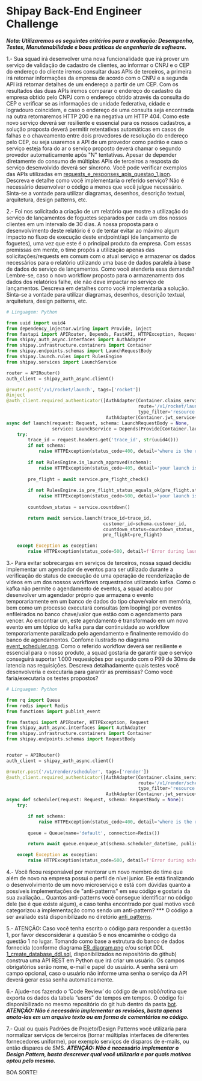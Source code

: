 # Shipay Back-End Engineer Challenge

***Nota: Utilizaremos os seguintes critérios para a avaliação: Desempenho, Testes, Manutenabilidade e boas práticas de engenharia de software.***

1.- Sua squad irá desenvolver uma nova funcionalidade que irá prover um serviço de validação de cadastro de clientes, ao informar o CNPJ e o CEP do endereço do cliente iremos consultar duas APIs de terceiros, a primeira irá retornar informações da empresa de acordo com o CNPJ e a segunda API irá retornar detalhes de um endereço a partir de um CEP. Com os resultados das duas APIs iremos comparar o endereço do cadastro da empresa obtido pelo CNPJ com o endereço obtido através da consulta do CEP e verificar se as informações de unidade federativa, cidade e logradouro coincidem, e caso o endereço de uma consulta seja encontrada na outra retornaremos HTTP 200 e na negativa um HTTP 404.
Como este novo serviço deverá ser resiliente e essencial para os nossos cadastros, a solução proposta deverá permitir retentativas automáticas em casos de falhas e o chaveamento entre dois provedores de resolução do endereço pelo CEP, ou seja usaremos a API de um provedor como padrão e caso o serviço esteja fora do ar o serviço proposto deverá chamar o segundo provedor automaticamente após "N" tentativas.
Apesar de depender diretamente do consumo de múltiplas APIs de terceiros a resposta do serviço desenvolvido deverá ser síncrono.
Você pode verificar exemplos das APIs utilizadas em [requests_e_responses_apis_questao_1.json](https://github.com/shipay-pag/tech-challenges/blob/master/back_end/waimea/requests_e_responses_apis_questao_1.json).
Descreva e detalhe como você implementaria o referido serviço? Não é necessário desenvolver o código a menos que você julgue necessário. Sinta-se a vontade para utilizar diagramas, desenhos, descrição textual, arquitetura, design patterns, etc.

2.- Foi nos solicitado a criação de um relatório que mostre a utilização do serviço de lançamentos de foguetes separados por cada um dos nossos clientes em um intervalo de 30 dias. A nossa proposta para o desenvolvimento deste relatório é o de tentar evitar ao máximo algum impacto no fluxo de execução deste endpoint/api (de lançamento de foguetes), uma vez que este é o principal produto da empresa. 
Com essas premissas em mente, o time propôs a utilização apenas das solicitações/requests em comum com o atual serviço e armazenar os dados necessários para o relatório utilizando uma base de dados paralela à base de dados do serviço de lançamentos.
Como você atenderia essa demanda? Lembre-se, caso o novo workflow proposto para o armazenamento dos dados dos relatórios falhe, ele não deve impactar no serviço de lançamentos. 
Descreva em detalhes como você implementaria a solução. Sinta-se a vontade para utilizar diagramas, desenhos, descrição textual, arquitetura, design patterns, etc.

```python
# Linguagem: Python

from uuid import uuid4
from dependency_injector.wiring import Provide, inject
from fastapi import APIRouter, Depends, FastAPI, HTTPException, Request
from shipay_auth_async.interfaces import AuthAdapter
from shipay.infrastructure.containers import Container
from shipay.endpoints.schemas import LaunchRequestBody
from shipay.launch.rules import RulesEngine
from shipay.services import LaunchService

router = APIRouter()
auth_client = shipay_auth_async.client()

@router.post('/v1/rocket/launch', tags=['rocket'])
@inject
@auth_client.required_authenticator([AuthAdapter(Container.claims_service(),
                                                 route='/v1/rocket/launch/post',
                                                 type_filter='resource'),
                                     AuthAdapter(Container.jwt_service())])
async def launch(request: Request, schema: LaunchRequestBody = None,
                 service: LaunchService = Depends(Provide[Container.launch_service])):
    try:
        trace_id = request.headers.get('trace_id', str(uuid4()))
        if not schema:
            raise HTTPException(status_code=400, detail='where is the request payload?')
        
        if not RulesEngine.is_launch_approved(schema):
            raise HTTPException(status_code=405, detail='your launch is not allowed.')
            
        pre_flight = await service.pre_flight_check()
        
        if not RulesEngine.is_pre_flight_status_equals_ok(pre_flight.status):
            raise HTTPException(status_code=500, detail='your launch is compromised, please abort.')
        
        countdown_status = service.countdown()

        return await service.launch(trace_id=trace_id,
                                    customer_id=schema.customer_id,
                                    countdown_status=countdown_status,
                                    pre_flight=pre_flight)

    except Exception as exception:
        raise HTTPException(status_code=500, detail=f'Error during launch...{exception.args[0]}')
```

3.- Para evitar sobrecargas em serviços de terceiros, nossa squad decidiu implementar um agendador de eventos para ser utilizado durante a verificação do status de execução de uma operação de reenderização de vídeos em um dos nossos workflows orquestrados utilizando kafka. Como o kafka não permite o agendamento de eventos, a squad acabou por desenvolver um agendador próprio que armazena o evento temporariamente em um banco de dados do tipo chave/valor em memória, bem como um processo executará consultas (em looping) por eventos enfileirados no banco chave/valor que estão com o agendamento para vencer. Ao encontrar um, este agendamento é transformado em um novo evento em um tópico do kafka para dar continuidade ao workflow temporariamente paralizado pelo agendamento e finalmente removido do banco de agendamentos. Confome ilustrado no diagrama [event_scheduler.png](https://github.com/shipay-pag/tech-challenges/blob/master/back_end/waimea/event_scheduler.png).
Como o referido workflow deverá ser resiliente e essencial para o nosso produto, a squad gostaria de garantir que o serviço conseguirá suportar 1.000 requesições por segundo com o P99 de 30ms de latencia nas requisições. Descreva detalhadamente quais testes você desenvolveria e executaria para garantir as premissas? Como você faria/executaria os testes propostos?

```python
# Linguagem: Python

from rq import Queue
from redis import Redis
from functions import publish_event

from fastapi import APIRouter, HTTPException, Request
from shipay_auth_async.interfaces import AuthAdapter
from shipay.infrastructure.containers import Container
from shipay.endpoints.schemas import RequestBody


router = APIRouter()
auth_client = shipay_auth_async.client()

@router.post('/v1/render/scheduler', tags=['render'])
@auth_client.required_authenticator([AuthAdapter(Container.claims_service(),
                                                 route='/v1/render/scheduler/post',
                                                 type_filter='resource'),
                                     AuthAdapter(Container.jwt_service())])
async def scheduler(request: Request, schema: RequestBody = None):
    try:

        if not schema:
            raise HTTPException(status_code=400, detail='where is the request payload?')
            
        queue = Queue(name='default', connection=Redis())

        return await queue.enqueue_at(schema.scheduler_datetime, publish_event, schema.event_content)

    except Exception as exception:
        raise HTTPException(status_code=500, detail=f'Error during scheduler event...{exception.args[0]}')
```

4.- Você ficou responsável por mentorar um novo membro do time que além de novo na empresa possui o perfil de nível junior. Ele está finalizando o desenvolvimento de um novo microserviço e está com dúvidas quanto a possíveis implementações de "anti-patterns" em seu código e gostaria da sua avaliação... Quantos anti-patterns você consegue identificar no código dele (se é que existe algum), e caso tenha encontrado por qual motivo você categorizou a implementação como sendo um anti-pattern? *** O código a ser avaliado está disponibilizado no diretório [anti_patterns](https://github.com/shipay-pag/tech-challenges/tree/master/back_end/waimea/anti_patterns).

5.- ATENÇÃO: Caso você tenha escrito o código para responder a questão 1, por favor desconsiderar a questão 5 e nos encaminhe o código da questão 1 no lugar.
 Tomando como base a estrutura do banco de dados fornecida (conforme diagrama [ER_diagram.png](https://github.com/shipay-pag/tech-challenges/blob/master/back_end/waimea/ER_diagram.png) e/ou script DDL [1_create_database_ddl.sql](https://github.com/shipay-pag/tech-challenges/blob/master/back_end/waimea/1_create_database_ddl.sql), disponibilizados no repositório do github) construa uma API REST em Python que irá criar um usuário. Os campos obrigatórios serão nome, e-mail e papel do usuário. A senha será um campo opcional, caso o usuário não informe uma senha o serviço da API deverá gerar essa senha automaticamente.

6.- Ajude-nos fazendo o ‘Code Review’ do código de um robô/rotina que exporta os dados da tabela “users” de tempos em tempos. O código foi disponibilizado no mesmo repositório do git hub dentro da pasta [bot](https://github.com/shipay-pag/tech-challenges/tree/master/back_end/waimea/bot). ***ATENÇÃO: Não é necessário implementar as revisões, basta apenas anota-las em um arquivo texto ou em forma de comentários no código.***

7.- Qual ou quais Padrões de Projeto/Design Patterns você utilizaria para normalizar serviços de terceiros (tornar múltiplas interfaces de diferentes fornecedores uniforme), por exemplo serviços de disparos de e-mails, ou então disparos de SMS. ***ATENÇÃO: Não é necessário implementar o Design Pattern, basta descrever qual você utilizaria e por quais motivos optou pelo mesmo.***

BOA SORTE!
